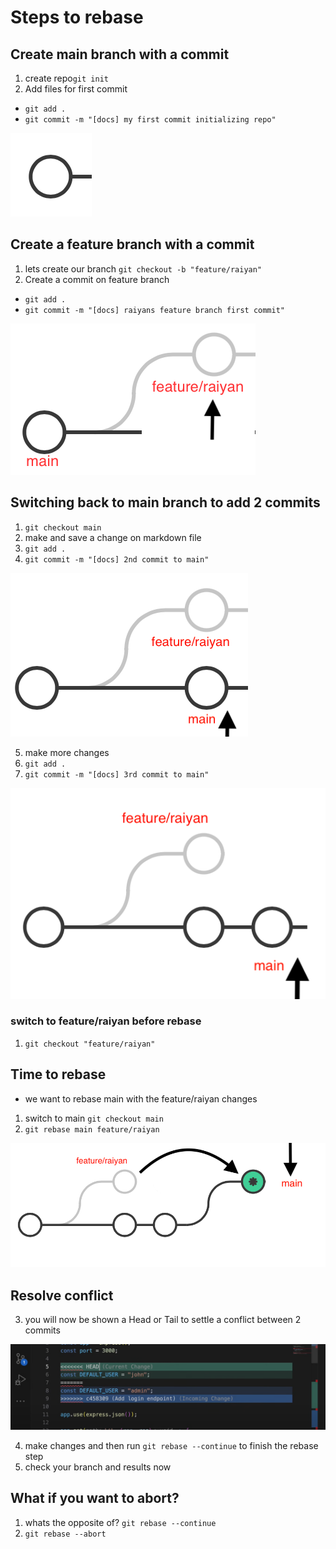 # Steps to rebase

## Create main branch with a commit
1. create repo`git init`
2. Add files for first commit  
- `git add .` 
- `git commit -m "[docs] my first commit initializing repo"`

 ![first commit](ss1.png)

## Create a feature branch with a commit 

1. lets create our branch `git checkout -b "feature/raiyan"`
2. Create a commit on feature branch 
- `git add .`
- `git commit -m "[docs] raiyans feature branch first commit"`

 ![first commit](ss2.png)

## Switching back to main branch to add 2 commits
1. `git checkout main`
2. make and save a change on markdown file
3. `git add .`
4. `git commit -m "[docs] 2nd commit to main"`

 ![first commit](ss3.png)

5. make more changes
6. `git add .`
7. `git commit -m "[docs] 3rd commit to main"`

![first commit](ss4.png)


### switch to feature/raiyan before rebase
1. `git checkout "feature/raiyan"`


## Time to rebase
- we want to rebase main with the feature/raiyan changes
1. switch to main `git checkout main`
2. `git rebase main feature/raiyan`

![first commit](ss5.png)

## Resolve conflict
3. you will now be shown a Head or Tail to settle a conflict between 2 commits

![first commit](ss6.png)

4. make changes and then run `git rebase --continue` to finish the rebase step
5. check your branch and results now

## What if you want to abort?
1. whats the opposite of? `git rebase --continue` 
2. `git rebase --abort`